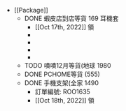 - [[Package]]
	- DONE 蝦皮店到店等貨 169 耳機套
		- [[Oct 17th, 2022]] 領
		-
		-
		-
		-
	- TODO 嘖嘖12月等貨(地球 1980
	- DONE PCHOME等貨 (555)
	- DONE 手機支架(全家 1490
		- 訂單編號: ROO1635
		- [[Oct 18th, 2022]] 領